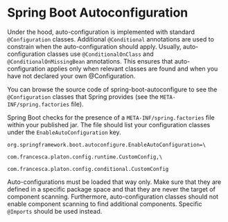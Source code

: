# Spring Boot Autoconfiguration

Under the hood, auto-configuration is implemented with standard `@Configuration` classes. Additional `@Conditional`
annotations are used to constrain when the auto-configuration should apply. Usually, auto-configuration classes use
`@ConditionalOnClass` and `@ConditionalOnMissingBean` annotations. This ensures that auto-configuration applies only
when relevant classes are found and when you have not declared your own @Configuration.

You can browse the source code of spring-boot-autoconfigure to see the `@Configuration` classes that Spring provides
(see the `META-INF/spring.factories` file).

Spring Boot checks for the presence of a `META-INF/spring.factories` file within your published jar. The file should
list your configuration classes under the `EnableAutoConfiguration` key.

`org.springframework.boot.autoconfigure.EnableAutoConfiguration=\`

`com.francesca.platon.config.runtime.CustomConfig,\`

`com.francesca.platon.config.conditional.CustomConfig`

Auto-configurations must be loaded that way only. Make sure that they are defined in a specific package space and that
they are never the target of component scanning. Furthermore, auto-configuration classes should not enable component
scanning to find additional components. Specific `@Imports` should be used instead.